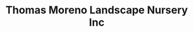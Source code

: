 ---
title: "Thomas Moreno Landscape Nursery Inc"
url: /sanford/thomas-moreno-landscape-nursery-inc/
shop: Garten-Center
---
